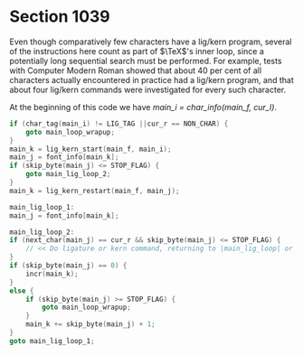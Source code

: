 # Section 1039

Even though comparatively few characters have a lig/kern program, several of the instructions here count as part of $\TeX$'s inner loop, since a potentially long sequential search must be performed.
For example, tests with Computer Modern Roman showed that about 40 per cent of all characters actually encountered in practice had a lig/kern program, and that about four lig/kern commands were investigated for every such character.

At the beginning of this code we have *main_i = char_info(main_f, cur_l)*.

```c << If there's a ligature/kern command relevant to |cur_l| and |cur_r|, adjust the text appropriately; exit to |main_loop_wrapup| >>=
if (char_tag(main_i) != LIG_TAG ||cur_r == NON_CHAR) {
    goto main_loop_wrapup;
}
main_k = lig_kern_start(main_f, main_i);
main_j = font_info[main_k];
if (skip_byte(main_j) <= STOP_FLAG) {
    goto main_lig_loop_2;
}
main_k = lig_kern_restart(main_f, main_j);

main_lig_loop_1:
main_j = font_info[main_k];

main_lig_loop_2:
if (next_char(main_j) == cur_r && skip_byte(main_j) <= STOP_FLAG) {
    // << Do ligature or kern command, returning to |main_lig_loop| or |main_loop_wrapup| or |main_loop_move| >>
}
if (skip_byte(main_j) == 0) {
    incr(main_k);
}
else {
    if (skip_byte(main_j) >= STOP_FLAG) {
        goto main_loop_wrapup;
    }
    main_k += skip_byte(main_j) + 1;
}
goto main_lig_loop_1;
```
